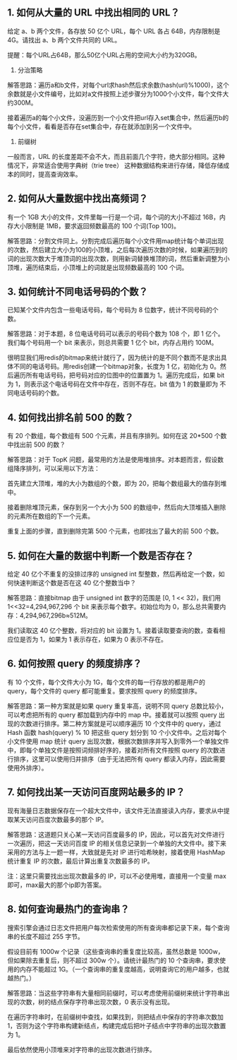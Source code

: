 1\. 如何从大量的 URL 中找出相同的 URL？
--------------------------

给定 a、b 两个文件，各存放 50 亿个 URL，每个 URL 各占 64B，内存限制是 4G。请找出 a、b 两个文件共同的 URL。

提醒：每个URL占64B，那么50亿个URL占用的空间大小约为320GB。

1.  分治策略
    

解答思路：遍历a和b文件，对每个url求hash然后求余数(hash(url)%1000)，这个余数就是小文件编号，比如对a文件按照上述步骤分为1000个小文件，每个文件大约300M。

接着遍历a的每个小文件，没遍历到一个小文件把url存入set集合中，然后遍历b的每个小文件，看看是否存在set集合中，存在就添加到另一个文件中。

1.  前缀树
    

一般而言，URL 的长度差距不会不大，而且前面几个字符，绝大部分相同。这种情况下，非常适合使用字典树（trie tree） 这种数据结构来进行存储，降低存储成本的同时，提高查询效率。

2\. 如何从大量数据中找出高频词？
------------------

有一个 1GB 大小的文件，文件里每一行是一个词，每个词的大小不超过 16B，内存大小限制是 1MB，要求返回频数最高的 100 个词(Top 100)。

解答思路：分割文件同上。分割完成后遍历每个小文件用map统计每个单词出现的次数，然后建立大小为100的小顶堆，之后每次遍历次数的时候，如果遍历到的词的出现次数大于堆顶词的出现次数，则用新词替换堆顶的词，然后重新调整为小顶堆，遍历结束后，小顶堆上的词就是出现频数最高的 100 个词。

3\. 如何统计不同电话号码的个数？
------------------

已知某个文件内包含一些电话号码，每个号码为 8 位数字，统计不同号码的个数。

解答思路：对于本题，8 位电话号码可以表示的号码个数为 108 个，即 1 亿个。我们每个号码用一个 bit 来表示，则总共需要 1 亿个 bit，内存占用约 100M。

很明显我们用redis的bitmap来统计就行了，因为统计的是不同个数而不是求出具体不同的电话号码。用redis创建一个bitmap对象，长度为 1 亿，初始化为 0。然后遍历所有电话号码，把号码对应的位图中的位置置为 1。遍历完成后，如果 bit 为 1，则表示这个电话号码在文件中存在，否则不存在。bit 值为 1 的数量即为 不同电话号码的个数。

4\. 如何找出排名前 500 的数？
-------------------

有 20 个数组，每个数组有 500 个元素，并且有序排列。如何在这 20*500 个数中找出前 500 的数？

解答思路：对于 TopK 问题，最常用的方法是使用堆排序。对本题而言，假设数组降序排列，可以采用以下方法：

首先建立大顶堆，堆的大小为数组的个数，即为 20，把每个数组最大的值存到堆中。

接着删除堆顶元素，保存到另一个大小为 500 的数组中，然后向大顶堆插入删除的元素所在数组的下一个元素。

重复上面的步骤，直到删除完第 500 个元素，也即找出了最大的前 500 个数。

5\. 如何在大量的数据中判断一个数是否存在？
-----------------------

给定 40 亿个不重复的没排过序的 unsigned int 型整数，然后再给定一个数，如何快速判断这个数是否在这 40 亿个整数当中？

解答思路：直接bitmap 由于 unsigned int 数字的范围是 \[0, 1 << 32)，我们用 1<<32=4,294,967,296 个 bit 来表示每个数字。初始位均为 0，那么总共需要内存：4,294,967,296b≈512M。

我们读取这 40 亿个整数，将对应的 bit 设置为 1。接着读取要查询的数，查看相应位是否为 1，如果为 1 表示存在，如果为 0 表示不存在。

6\. 如何按照 query 的频度排序？
---------------------

有 10 个文件，每个文件大小为 1G，每个文件的每一行存放的都是用户的 query，每个文件的 query 都可能重复。要求按照 query 的频度排序。

解答思路：第一种方案就是如果 query 重复率高，说明不同 query 总数比较小，可以考虑把所有的 query 都加载到内存中的 map 中。接着就可以按照 query 出现的次数进行排序。第二种方案就是可以顺序遍历 10 个文件中的 query，通过 Hash 函数 hash(query) % 10 把这些 query 划分到 10 个小文件中。之后对每个小文件使用 map 统计 query 出现次数，根据次数排序并写入到零外一个单独文件中，即每个单独文件是按照词频排好序的，接着对所有文件按照 query 的次数进行排序，这里可以使用归并排序（由于无法把所有 query 都读入内存，因此需要使用外排序）。

7\. 如何找出某一天访问百度网站最多的 IP？
------------------------

现有海量日志数据保存在一个超大文件中，该文件无法直接读入内存，要求从中提取某天访问百度次数最多的那个 IP。

解答思路：这道题只关心某一天访问百度最多的 IP，因此，可以首先对文件进行一次遍历，把这一天访问百度 IP 的相关信息记录到一个单独的大文件中。接下来采用的方法与上一题一样，大致就是先对 IP 进行哈希映射，接着使用 HashMap 统计重复 IP 的次数，最后计算出重复次数最多的 IP。

注：这里只需要找出出现次数最多的 IP，可以不必使用堆，直接用一个变量 max 即可，max最大的那个ip即为答案。

8\. 如何查询最热门的查询串？
----------------

搜索引擎会通过日志文件把用户每次检索使用的所有查询串都记录下来，每个查询串的长度不超过 255 字节。

假设目前有 1000w 个记录（这些查询串的重复度比较高，虽然总数是 1000w，但如果除去重复后，则不超过 300w 个）。请统计最热门的 10 个查询串，要求使用的内存不能超过 1G。（一个查询串的重复度越高，说明查询它的用户越多，也就越热门。）

解答思路：当这些字符串有大量相同前缀时，可以考虑使用前缀树来统计字符串出现的次数，树的结点保存字符串出现次数，0 表示没有出现。

在遍历字符串时，在前缀树中查找，如果找到，则把结点中保存的字符串次数加 1，否则为这个字符串构建新结点，构建完成后把叶子结点中字符串的出现次数置为 1。

最后依然使用小顶堆来对字符串的出现次数进行排序。